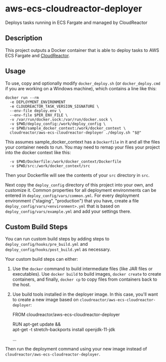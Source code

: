 # aws-ecs-cloudreactor-deployer
Deploys tasks running in ECS Fargate and managed by CloudReactor

## Description

This project outputs a Docker container that is able to deploy
tasks to AWS ECS Fargate and [CloudReactor](https://cloudreactor.io/).

## Usage

To use, copy and optionally modify `docker_deploy.sh`
(or `docker_deploy.cmd` if you are working on a Windows machine),
which contains a line like this:

    docker run --rm
      -e DEPLOYMENT_ENVIRONMENT
      -e CLOUDREACTOR_TASK_VERSION_SIGNATURE \
      --env-file deploy.env \
      --env-file $PER_ENV_FILE \
      -v /var/run/docker.sock:/var/run/docker.sock \
      -v $PWD/deploy_config:/work/deploy_config \
      -v $PWD/sample_docker_context:/work/docker_context \
      cloudreactor/aws-ecs-cloudreactor-deployer ./deploy.sh "$@"

This assumes sample_docker_context has a `Dockerfile` in it and all the files your
container needs to run. You may need to remap your files your project
into the docker context like this:

      -v $PWD/Dockerfile:/work/docker_context/Dockerfile
      -v $PWD/src:/work/docker_context/src

Then your Dockerfile will see the contents of your `src` directory in `src`.

Next copy the `deploy_config` directory of this project into your own,
and customize it. Common properties for all deployment environments can
be entered in `deploy_config/vars/common.yml`.
For every deployment environment ("staging", "production") that
you have, create a file `deploy_config/vars/<environment>.yml` that
is based on `deploy_config/vars/example.yml` and add your settings there.

## Custom Build Steps

You can run custom build steps by adding steps to
`deploy_config/hooks/pre_build.yml` and
`deploy_config/hooks/post_build.yml` as necessary.

Your custom build steps can either:

1) Use the `docker` command to build intermediate files (like JAR files or executables). Use `docker build` to build images, `docker create` to
create containers, and finally, `docker cp` to copy files from containers
back to the host.
2) Use build tools installed in the deployer image. In this case, you'll
want to create a new image based on `cloudreactor/aws-ecs-cloudreactor-deployer`:

    FROM cloudreactor/aws-ecs-cloudreactor-deployer

    RUN apt-get update && \
      apt-get -t stretch-backports install openjdk-11-jdk

    ...

Then run the deployment command using your new image instead of `cloudreactor/aws-ecs-cloudreactor-deployer`.
